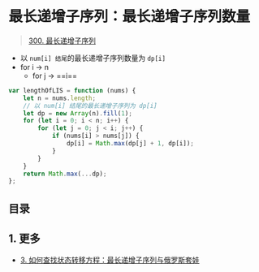 
# 最长递增子序列：最长递增子序列数量



>  [300. 最长递增子序列](https://leetcode.cn/problems/longest-increasing-subsequence/)

- 以 `num[i] 结尾`的最长递增子序列数量为 `dp[i]`
- for i → n
	- for j → ==i== 

```javascript
var lengthOfLIS = function (nums) {
    let n = nums.length;
    // 以 num[i] 结尾的最长递增子序列为 dp[i]
    let dp = new Array(n).fill(1);
    for (let i = 0; i < n; i++) {
        for (let j = 0; j < i; j++) {
            if (nums[i] > nums[j]) {
                dp[i] = Math.max(dp[j] + 1, dp[i]);
            }
        }
    }
    return Math.max(...dp);
};
```


## 目录
<!-- toc -->
 ## 1. 更多 

- [3. 如何查找状态转移方程：最长递增子序列与俄罗斯套娃](/post/s60t4v6I.html)
